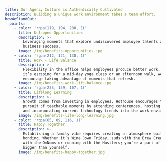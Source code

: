 ```yaml
---
title: Our Agency Culture is Authentically Cultivated
description: Building a unique work environment takes a team effort.
howWeStandOut:
  points:
    - color: 'rgba(119, 194, 200, 1)'
      title: Untapped Opportunities
      description: >-
        Leveraging moments that explore undiscovered employee talents and
        business success.
      image: /img/benefits-opportunities.jpg
    - color: 'rgba(212, 121, 130, 1)'
      title: Work - Life Balance
      description: >-
        Flexibility in the office helps employees produce better work. Whether
        it’s escaping for a mid-day yoga class or an afternoon walk, we
        encourage taking advantage of moments that refresh.
      image: /img/benefits-work-life-balance.jpg
    - color: 'rgba(235, 159, 107, 1)'
      title: Lifelong Learning
      description: >-
        Growth comes from investing in employees. Hothouse encourages the
        pursuit of teachable moments by attending conferences, hosting speakers
        and incorporating current technology trends into the work environment.
      image: /img/benefits-life-long-learning.jpg
    - color: 'rgba(65, 89, 116, 1)'
      title: Happy Together
      description: >-
        Establishing a family vibe requires creating an atmosphere built for
        bonding. Whether it’s Wine Down Friday, suds with the Brew Crew, yoga
        with the OmNoms or running with the Hustlers; you’re a part of something
        bigger than yourself.
      image: /img/benefits-happy-together.jpg
---
```


